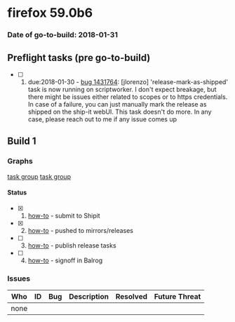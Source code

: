 # firefox 59.0b6

### Date of go-to-build: 2018-01-31

## Preflight tasks (pre go-to-build)
- [ ] 1. due:2018-01-30 - [bug 1431764](https://bugzil.la/1431764): [jlorenzo] 'release-mark-as-shipped' task is now running on scriptworker. I don't expect breakage, but there might be issues either related to scopes or to https credentials. In case of a failure, you can just manually mark the release as shipped on the ship-it webUI. This task doesn't do more. In any case, please reach out to me if any issue comes up

## Build 1  

### Graphs
[task group](https://tools.taskcluster.net/push-inspector/#/KUPZDhrqR6C4oo9O9IiNvg)
[task group](https://tools.taskcluster.net/push-inspector/#/fa0BrYFXTjifFB2wIPGJOQ)


#### Status
- [x] 1.  [how-to](https://wiki.mozilla.org/Release:Release_Automation_on_Mercurial:Starting_a_Release#Submit_to_Ship_It)  - submit to Shipit
- [x] 2.  [how-to](https://github.com/mozilla-releng/releasewarrior-2.0/wiki/Release-Promotion-Tasks-TC#push-artifacts-to-releases-directory)  - pushed to mirrors/releases
- [ ] 3.  [how-to](https://github.com/mozilla-releng/releasewarrior-2.0/wiki/Release-Promotion-Tasks-TC#ship-the-release)  - publish release tasks
- [ ] 4.  [how-to](https://github.com/mozilla-releng/releasewarrior-2.0/wiki/Release-Promotion-Tasks-TC#obtain-sign-offs-for-changes)  - signoff in Balrog

### Issues
| Who                 | ID               | Bug                                                                 | Description                | Resolved                | Future Threat                |
| ------------------- | ---------------- | ------------------------------------------------------------------- | -------------------------- | ----------------------- | ---------------------------- |
| none | | | | | |

